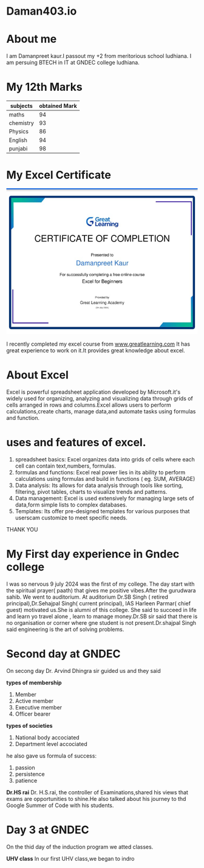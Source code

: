 
# Daman403.io                     

# About me


I am Damanpreet kaur.I passout my +2 from meritorious school ludhiana. I am persuing BTECH in IT at GNDEC college ludhiana.

# My 12th Marks

|subjects| obtained Mark|
|---------|-------------|
|maths| 94|
| chemistry| 93|
|Physics| 86|
|English| 94|
| punjabi| 98|

# My Excel Certificate 

![certificate](IMG-20240723-WA0001.jpg)

I recently completed my excel course from www.greatlearning.com It has great experience to work on it.It provides great knowledge about excel.

# About Excel
Excel is powerful spreadsheet application developed by Microsoft.it's  widely used for organizing, analyzing and visualizing data through grids of cells arranged in rows and columns.Excel allows users to perform calculations,create charts, manage data,and automate tasks using formulas and function.
# uses and features of excel.

1. spreadsheet basics: Excel organizes data into grids of cells where each cell can contain text,numbers, formulas.
2. formulas and functions: Excel real power lies in its ability to perform calculations using formulas and build in functions ( eg. SUM, AVERAGE)
3. Data analysis: Its allows for data analysis through tools like sorting, filtering, pivot tables, charts to visualize trends and patterns.
4. Data management: Excel is used extensively for managing large sets of data,form simple lists to complex databases.
5. Templates: Its offer pre-designed templates for various purposes that userscam customize to meet specific needs.

THANK YOU

# My First day experience in Gndec college 

I was so nervous 9 july 2024 was the first of my college. The day start with the spiritual prayer( paath) that gives me positive vibes.After the gurudwara sahib. We went to auditorium. At auditorium Dr.SB Singh ( retired principal),Dr.Sehajpal Singh( current principal), IAS Harleen Parmar( chief guest) motivated us.She is alumni of this college. She said to succeed in life and learn yo travel alone , learn to manage money.Dr.SB sir said that there is no organisation or corner where gne student is not present.Dr.shajpal Singh said engineering is the art of solving problems.

# Second day at GNDEC

On secong day Dr. Arvind Dhingra sir guided us and they said

**types of membership**
1. Member
2. Active member
3. Executive member
4. Officer bearer

**types of societies**
1. National body accociated
2. Department level accociated

he also gave us formula of success:
1. passion
2. persistence
3. patience

**Dr.HS rai**
Dr. H.S.rai, the controller of Examinations,shared his views that exams are opportunities to shine.He also talked about his journey to thd Google Summer of Code with his students.

# Day 3 at GNDEC
On the thid day of the induction program we atted classes.

**UHV class**
In our first UHV class,we began to indro
